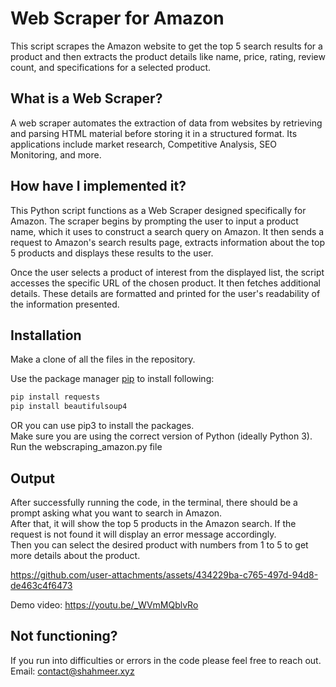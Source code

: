# Web Scraper for Amazon

This script scrapes the Amazon website to get the top 5 search results for a product
and then extracts the product details like name, price, rating, review count, and specifications for a selected product.

## What is a Web Scraper?<br>
A web scraper automates the extraction of data from websites by retrieving and parsing HTML material before storing it in a structured format. Its applications include market research, Competitive Analysis, SEO Monitoring, and more.

## How have I implemented it?<br>
This Python script functions as a Web Scraper designed specifically for Amazon.  The scraper begins by prompting the user to input a product name, which it uses to construct a search query on Amazon. It then sends a request to Amazon's search results page, extracts information about the top 5 products and displays these results to the user.<br>

Once the user selects a product of interest from the displayed list, the script accesses the specific URL of the chosen product. It then fetches additional details. These details are formatted and printed for the user's readability of the information presented.

                                                                  
## Installation

Make a clone of all the files in the repository.

Use the package manager [pip](https://pip.pypa.io/en/stable/) to install following:

```bash
pip install requests
pip install beautifulsoup4
```
OR you can use pip3 to install the packages.<br>
Make sure you are using the correct version of Python (ideally Python 3).<br>
Run the webscraping_amazon.py file

## Output

After successfully running the code, in the terminal, there should be a prompt asking what you want to search in Amazon.<br>
After that, it will show the top 5 products in the Amazon search. If the request is not found it will display an error message accordingly.<br>
Then you can select the desired product with numbers from 1 to 5 to get more details about the product.<br>


https://github.com/user-attachments/assets/434229ba-c765-497d-94d8-de463c4f6473

Demo video: https://youtu.be/_WVmMQblvRo

## Not functioning?
If you run into difficulties or errors in the code please feel free to reach out.<br>
Email: contact@shahmeer.xyz
